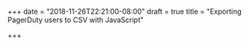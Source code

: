 +++
date = "2018-11-26T22:21:00-08:00"
draft = true
title = "Exporting PagerDuty users to CSV with JavaScript"

+++
